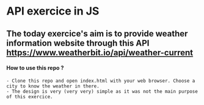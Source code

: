 # API exercice in JS

## The today exercice's aim is to provide weather information website through this API https://www.weatherbit.io/api/weather-current

#### How to use this repo ?
    - Clone this repo and open index.html with your web browser. Choose a city to know the weather in there.
    - The design is very (very very) simple as it was not the main purpose of this exercice.
